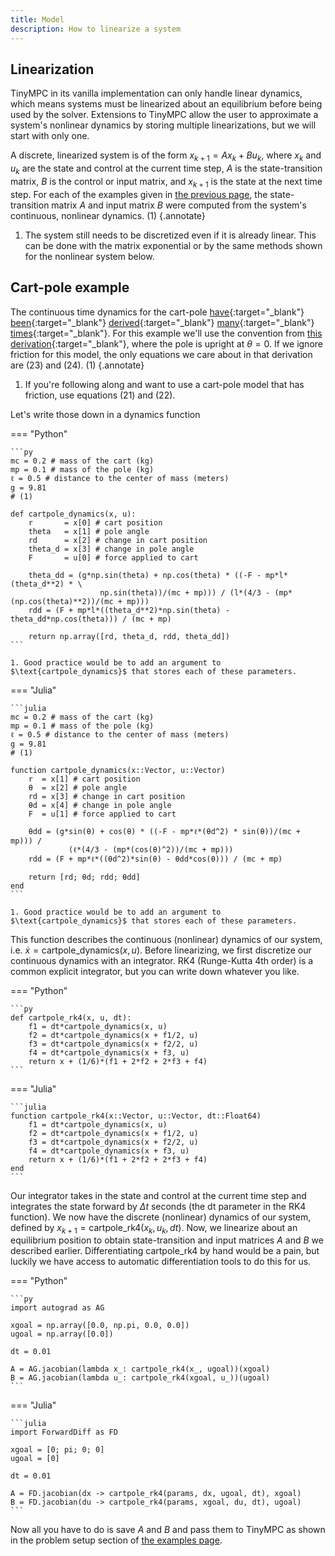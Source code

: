 ```yaml
---
title: Model
description: How to linearize a system
---
```


## Linearization

TinyMPC in its vanilla implementation can only handle linear dynamics, which means systems must be linearized about an equilibrium before being used by the solver. Extensions to TinyMPC allow the user to approximate a system's nonlinear dynamics by storing multiple linearizations, but we will start with only one.

A discrete, linearized system is of the form $x_{k+1} = Ax_k + Bu_k$, where $x_k$ and $u_k$ are the state and control at the current time step, $A$ is the state-transition matrix, $B$ is the control or input matrix, and $x_{k+1}$ is the state at the next time step. For each of the examples given in [the previous page](./examples.md), the state-transition matrix $A$ and input matrix $B$ were computed from the system's continuous, nonlinear dynamics. (1)
{.annotate}

1. The system still needs to be discretized even if it is already linear. This can be done with the matrix exponential or by the same methods shown for the nonlinear system below.

## Cart-pole example

The continuous time dynamics for the cart-pole [have](https://courses.ece.ucsb.edu/ECE594/594D_W10Byl/hw/cartpole_eom.pdf){:target="_blank"} [been](https://www.matthewpeterkelly.com/tutorials/cartPole/index.html){:target="_blank"} [derived](https://underactuated.mit.edu/acrobot.html){:target="_blank"} [many](https://sharpneat.sourceforge.io/research/cart-pole/cart-pole-equations.html){:target="_blank"} [times](https://danielpiedrahita.wordpress.com/portfolio/cart-pole-control/){:target="_blank"}. For this example we'll use the convention from [this derivation](https://coneural.org/florian/papers/05_cart_pole.pdf){:target="_blank"}, where the pole is upright at $\theta=0$. If we ignore friction for this model, the only equations we care about in that derivation are (23) and (24). (1)
{.annotate}

1. If you're following along and want to use a cart-pole model that has friction, use equations (21) and (22).

Let's write those down in a dynamics function

=== "Python"

    ```py
    mc = 0.2 # mass of the cart (kg)
    mp = 0.1 # mass of the pole (kg)
    ℓ = 0.5 # distance to the center of mass (meters)
    g = 9.81
    # (1)

    def cartpole_dynamics(x, u):
        r       = x[0] # cart position
        theta   = x[1] # pole angle
        rd      = x[2] # change in cart position
        theta_d = x[3] # change in pole angle
        F       = u[0] # force applied to cart
        
        theta_dd = (g*np.sin(theta) + np.cos(theta) * ((-F - mp*l*(theta_d**2) * \
                        np.sin(theta))/(mc + mp))) / (l*(4/3 - (mp*(np.cos(theta)**2))/(mc + mp)))
        rdd = (F + mp*l*((theta_d**2)*np.sin(theta) - theta_dd*np.cos(theta))) / (mc + mp)

        return np.array([rd, theta_d, rdd, theta_dd])
    ```

    1. Good practice would be to add an argument to $\text{cartpole_dynamics}$ that stores each of these parameters.

=== "Julia"

    ```julia
    mc = 0.2 # mass of the cart (kg)
    mp = 0.1 # mass of the pole (kg)
    ℓ = 0.5 # distance to the center of mass (meters)
    g = 9.81
    # (1)

    function cartpole_dynamics(x::Vector, u::Vector)
        r  = x[1] # cart position
        θ  = x[2] # pole angle
        rd = x[3] # change in cart position
        θd = x[4] # change in pole angle
        F  = u[1] # force applied to cart
        
        θdd = (g*sin(θ) + cos(θ) * ((-F - mp*ℓ*(θd^2) * sin(θ))/(mc + mp))) /
                 (ℓ*(4/3 - (mp*(cos(θ)^2))/(mc + mp)))
        rdd = (F + mp*ℓ*((θd^2)*sin(θ) - θdd*cos(θ))) / (mc + mp)
    
        return [rd; θd; rdd; θdd]
    end
    ```

    1. Good practice would be to add an argument to $\text{cartpole_dynamics}$ that stores each of these parameters.


This function describes the continuous (nonlinear) dynamics of our system, i.e. $\dot{x} = \text{cartpole_dynamics}(x, u)$. Before linearizing, we first discretize our continuous dynamics with an integrator. RK4 (Runge-Kutta 4th order) is a common explicit integrator, but you can write down whatever you like.

=== "Python"

    ```py
    def cartpole_rk4(x, u, dt):
        f1 = dt*cartpole_dynamics(x, u)
        f2 = dt*cartpole_dynamics(x + f1/2, u)
        f3 = dt*cartpole_dynamics(x + f2/2, u)
        f4 = dt*cartpole_dynamics(x + f3, u)
        return x + (1/6)*(f1 + 2*f2 + 2*f3 + f4)
    ```

=== "Julia"

    ```julia
    function cartpole_rk4(x::Vector, u::Vector, dt::Float64)
        f1 = dt*cartpole_dynamics(x, u)
        f2 = dt*cartpole_dynamics(x + f1/2, u)
        f3 = dt*cartpole_dynamics(x + f2/2, u)
        f4 = dt*cartpole_dynamics(x + f3, u)
        return x + (1/6)*(f1 + 2*f2 + 2*f3 + f4)
    end
    ```

Our integrator takes in the state and control at the current time step and integrates the state forward by $\Delta t$ seconds (the dt parameter in the RK4 function). We now have the discrete (nonlinear) dynamics of our system, defined by $x_{k+1} = \text{cartpole_rk4}(x_k, u_k, dt)$. Now, we linearize about an equilibrium position to obtain state-transition and input matrices $A$ and $B$ we described earlier. Differentiating $\text{cartpole_rk4}$ by hand would be a pain, but luckily we have access to automatic differentiation tools to do this for us.

=== "Python"

    ```py
    import autograd as AG

    xgoal = np.array([0.0, np.pi, 0.0, 0.0])
    ugoal = np.array([0.0])

    dt = 0.01

    A = AG.jacobian(lambda x_: cartpole_rk4(x_, ugoal))(xgoal)
    B = AG.jacobian(lambda u_: cartpole_rk4(xgoal, u_))(ugoal)
    ```

=== "Julia"

    ```julia
    import ForwardDiff as FD

    xgoal = [0; pi; 0; 0]
    ugoal = [0]

    dt = 0.01

    A = FD.jacobian(dx -> cartpole_rk4(params, dx, ugoal, dt), xgoal)
    B = FD.jacobian(du -> cartpole_rk4(params, xgoal, du, dt), ugoal)
    ```


Now all you have to do is save $A$ and $B$ and pass them to TinyMPC as shown in the problem setup section of [the examples page](examples.md).

